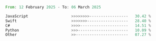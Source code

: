 <!--START_SECTION:Languages-->

```rust
From: 12 February 2025 - To: 06 March 2025

JavaScript                   >>>>>>>>-----------------   30.42 %
Swift                        >>>>>>>------------------   28.40 %
C#                           >>>>---------------------   14.51 %
Python                       >>>----------------------   10.09 %
Other                        >>-----------------------   07.27 %
```

<!--END_SECTION:Languages-->
